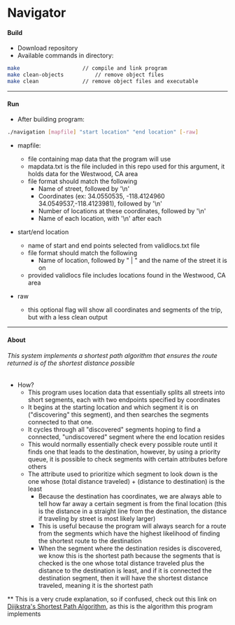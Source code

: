 # Navigator

#### Build
* Download repository
* Available commands in directory:
```bash 
make 					// compile and link program
make clean-objects			// remove object files
make clean 				// remove object files and executable
```


---


#### Run
* After building program:
```bash
./navigation [mapfile] "start location" "end location" [-raw]
```
- mapfile:
	* file containing map data that the program will use
	* mapdata.txt is the file included in this repo used for this argument, it holds data for the Westwood, CA area
	* file format should match the following
		* Name of street, followed by '\n'
		* Coordinates (ex: 34.0550535, -118.4124960 34.0549537,-118.4123981), followed by '\n'
		* Number of  locations at these coordinates, followed by '\n'
		* Name of each location, with '\n' after each



- start/end location
	* name of start and end points selected from validlocs.txt file
	* file format should match the following
    	* Name of location, followed by " | " and the name of the street it is on
 	* provided validlocs file includes locations found in the Westwood, CA area



- raw
	* this optional flag will show all coordinates and segments of the trip, but with a less clean output 	



---



#### About
###### This system implements a shortest path algorithm that ensures the route returned is of the shortest distance possible

* How?
	* This program uses location data that essentially splits all streets into short segments, each with two endpoints specified by coordinates
	* It begins at the starting location and which segment it is on ("discovering" this segment), and then searches the segments connected to that one. 
	* It cycles through all "discovered" segments hoping to find a connected, "undiscovered" segment where the end location resides
	* This would normally essentially check every possible route until it finds one that leads to the destination, however, by using a priority queue, it is possible to check segments with certain attributes before others
	* The attribute used to prioritize which segment to look down is the one whose (total distance traveled) + (distance to destination) is the least
		* Because the destination has coordinates, we are always able to tell how far away a certain segment is from the final location (this is the distance in a straight line from the destination, the distance if traveling by street is most likely larger)
		* This is useful because the program will always search for a route from the segments which have the highest likelihood of finding the shortest route to the destination
		* When the segment where the destination resides is discovered, we know this is the shortest path because the segments that is checked is the one whose total distance traveled plus the distance to the destination is least, and if it is connected the destination segment, then it will have the shortest distance traveled, meaning it is the shortest path



** This is a very crude explanation, so if confused, check out this link on [Diijkstra's Shortest Path Algorithm](https://en.wikipedia.org/wiki/Dijkstra%27s_algorithm), as this is the algorithm this program implements